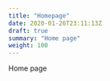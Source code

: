 ```yaml
---
title: "Homepage"
date: 2020-01-26T23:11:13Z
draft: true
summary: "Home page"
weight: 100
---
```

Home page